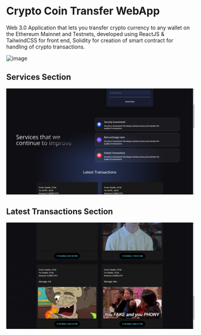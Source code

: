 # Crypto Coin Transfer WebApp
Web 3.0 Application that lets you transfer crypto currency to any wallet on the Ethereum Mainnet and Testnets, developed using ReactJS & TailwindCSS for front end, Solidity for creation of smart contract for handling of crypto transactions.

![image](https://github.com/merino22/master-3.0/blob/master/images/homepage.png?raw=true)

## **Services Section**

![image](https://github.com/merino22/Crypto-Coin-Transfer-WebApp/blob/master/images/Services.png)

## **Latest Transactions Section**

![image](https://github.com/merino22/Crypto-Coin-Transfer-WebApp/blob/master/images/Latest-Transactions.png)
